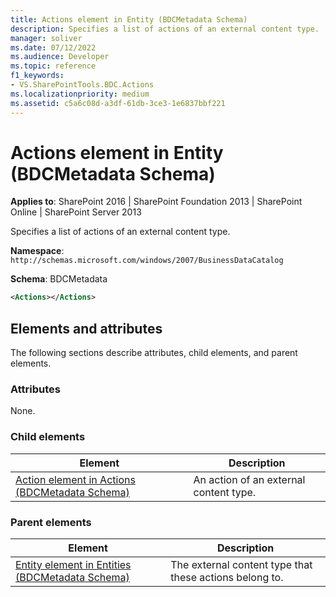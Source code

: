 ```yaml
---
title: Actions element in Entity (BDCMetadata Schema)
description: Specifies a list of actions of an external content type.
manager: soliver
ms.date: 07/12/2022
ms.audience: Developer
ms.topic: reference
f1_keywords:
- VS.SharePointTools.BDC.Actions
ms.localizationpriority: medium
ms.assetid: c5a6c08d-a3df-61db-3ce3-1e6837bbf221
---
```

# Actions element in Entity (BDCMetadata Schema)

**Applies to**: SharePoint 2016 | SharePoint Foundation 2013 | SharePoint Online | SharePoint Server 2013

Specifies a list of actions of an external content type.

**Namespace**: `http://schemas.microsoft.com/windows/2007/BusinessDataCatalog`

**Schema**: BDCMetadata

```xml
<Actions></Actions>
```

## Elements and attributes

The following sections describe attributes, child elements, and parent elements.

### Attributes

None.

### Child elements

| Element | Description |
| --- | --- |
| [Action element in Actions (BDCMetadata Schema)](action-element-in-actions-bdcmetadata-schema.md) | An action of an external content type. |

### Parent elements

| Element | Description |
| --- | --- |
| [Entity element in Entities (BDCMetadata Schema)](entity-element-in-entities-bdcmetadata-schema.md) | The external content type that these actions belong to. |
